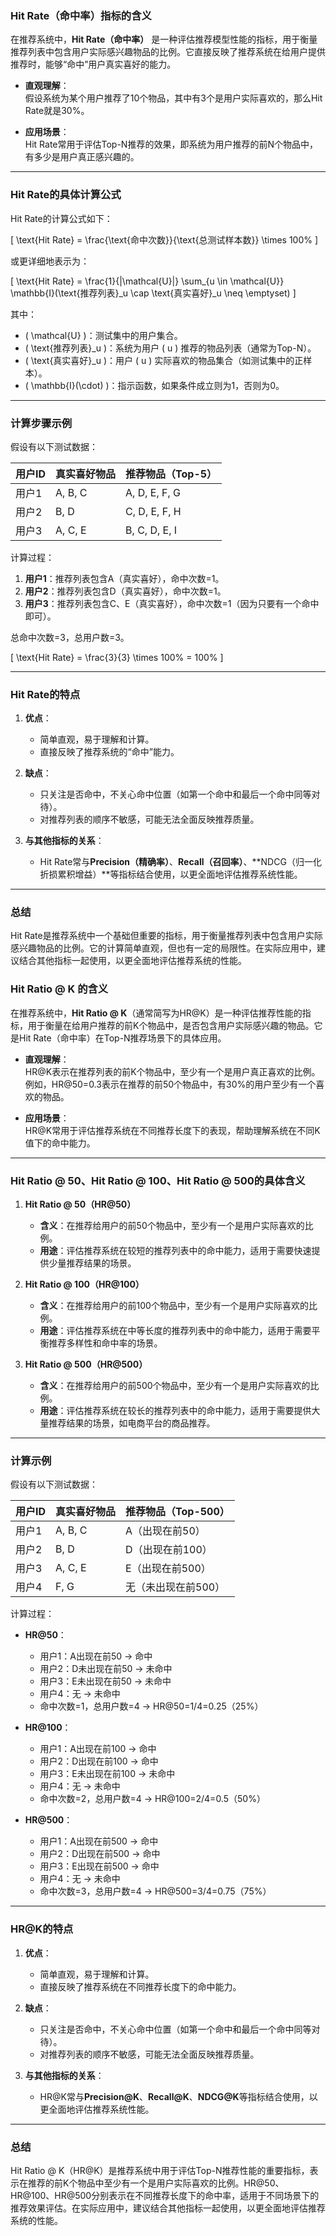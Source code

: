 ### **Hit Rate（命中率）指标的含义**

在推荐系统中，**Hit Rate（命中率）** 是一种评估推荐模型性能的指标，用于衡量推荐列表中包含用户实际感兴趣物品的比例。它直接反映了推荐系统在给用户提供推荐时，能够“命中”用户真实喜好的能力。

- **直观理解**：  
  假设系统为某个用户推荐了10个物品，其中有3个是用户实际喜欢的，那么Hit Rate就是30%。

- **应用场景**：  
  Hit Rate常用于评估Top-N推荐的效果，即系统为用户推荐的前N个物品中，有多少是用户真正感兴趣的。

---

### **Hit Rate的具体计算公式**

Hit Rate的计算公式如下：

\[
\text{Hit Rate} = \frac{\text{命中次数}}{\text{总测试样本数}} \times 100\%
\]

或更详细地表示为：

\[
\text{Hit Rate} = \frac{1}{|\mathcal{U}|} \sum_{u \in \mathcal{U}} \mathbb{I}(\text{推荐列表}_u \cap \text{真实喜好}_u \neq \emptyset)
\]

其中：
- \( \mathcal{U} \)：测试集中的用户集合。
- \( \text{推荐列表}_u \)：系统为用户 \( u \) 推荐的物品列表（通常为Top-N）。
- \( \text{真实喜好}_u \)：用户 \( u \) 实际喜欢的物品集合（如测试集中的正样本）。
- \( \mathbb{I}(\cdot) \)：指示函数，如果条件成立则为1，否则为0。

---

### **计算步骤示例**

假设有以下测试数据：

| 用户ID | 真实喜好物品 | 推荐物品（Top-5） |
|--------|--------------|------------------|
| 用户1  | A, B, C      | A, D, E, F, G    |
| 用户2  | B, D         | C, D, E, F, H    |
| 用户3  | A, C, E      | B, C, D, E, I    |

计算过程：
1. **用户1**：推荐列表包含A（真实喜好），命中次数=1。
2. **用户2**：推荐列表包含D（真实喜好），命中次数=1。
3. **用户3**：推荐列表包含C、E（真实喜好），命中次数=1（因为只要有一个命中即可）。

总命中次数=3，总用户数=3。

\[
\text{Hit Rate} = \frac{3}{3} \times 100\% = 100\%
\]

---

### **Hit Rate的特点**

1. **优点**：
   - 简单直观，易于理解和计算。
   - 直接反映了推荐系统的“命中”能力。

2. **缺点**：
   - 只关注是否命中，不关心命中位置（如第一个命中和最后一个命中同等对待）。
   - 对推荐列表的顺序不敏感，可能无法全面反映推荐质量。

3. **与其他指标的关系**：
   - Hit Rate常与**Precision（精确率）**、**Recall（召回率）**、**NDCG（归一化折损累积增益）**等指标结合使用，以更全面地评估推荐系统性能。

---

### **总结**

Hit Rate是推荐系统中一个基础但重要的指标，用于衡量推荐列表中包含用户实际感兴趣物品的比例。它的计算简单直观，但也有一定的局限性。在实际应用中，建议结合其他指标一起使用，以更全面地评估推荐系统的性能。




### **Hit Ratio @ K 的含义**

在推荐系统中，**Hit Ratio @ K**（通常简写为HR@K）是一种评估推荐性能的指标，用于衡量在给用户推荐的前K个物品中，是否包含用户实际感兴趣的物品。它是Hit Rate（命中率）在Top-N推荐场景下的具体应用。

- **直观理解**：  
  HR@K表示在推荐列表的前K个物品中，至少有一个是用户真正喜欢的比例。例如，HR@50=0.3表示在推荐的前50个物品中，有30%的用户至少有一个喜欢的物品。

- **应用场景**：  
  HR@K常用于评估推荐系统在不同推荐长度下的表现，帮助理解系统在不同K值下的命中能力。

---

### **Hit Ratio @ 50、Hit Ratio @ 100、Hit Ratio @ 500的具体含义**

1. **Hit Ratio @ 50（HR@50）**  
   - **含义**：在推荐给用户的前50个物品中，至少有一个是用户实际喜欢的比例。  
   - **用途**：评估推荐系统在较短的推荐列表中的命中能力，适用于需要快速提供少量推荐结果的场景。

2. **Hit Ratio @ 100（HR@100）**  
   - **含义**：在推荐给用户的前100个物品中，至少有一个是用户实际喜欢的比例。  
   - **用途**：评估推荐系统在中等长度的推荐列表中的命中能力，适用于需要平衡推荐多样性和命中率的场景。

3. **Hit Ratio @ 500（HR@500）**  
   - **含义**：在推荐给用户的前500个物品中，至少有一个是用户实际喜欢的比例。  
   - **用途**：评估推荐系统在较长的推荐列表中的命中能力，适用于需要提供大量推荐结果的场景，如电商平台的商品推荐。

---

### **计算示例**

假设有以下测试数据：

| 用户ID | 真实喜好物品 | 推荐物品（Top-500） |
|--------|--------------|---------------------|
| 用户1  | A, B, C      | A（出现在前50）      |
| 用户2  | B, D         | D（出现在前100）     |
| 用户3  | A, C, E      | E（出现在前500）     |
| 用户4  | F, G         | 无（未出现在前500）  |

计算过程：
- **HR@50**：  
  - 用户1：A出现在前50 → 命中  
  - 用户2：D未出现在前50 → 未命中  
  - 用户3：E未出现在前50 → 未命中  
  - 用户4：无 → 未命中  
  - 命中次数=1，总用户数=4 → HR@50=1/4=0.25（25%）

- **HR@100**：  
  - 用户1：A出现在前100 → 命中  
  - 用户2：D出现在前100 → 命中  
  - 用户3：E未出现在前100 → 未命中  
  - 用户4：无 → 未命中  
  - 命中次数=2，总用户数=4 → HR@100=2/4=0.5（50%）

- **HR@500**：  
  - 用户1：A出现在前500 → 命中  
  - 用户2：D出现在前500 → 命中  
  - 用户3：E出现在前500 → 命中  
  - 用户4：无 → 未命中  
  - 命中次数=3，总用户数=4 → HR@500=3/4=0.75（75%）

---

### **HR@K的特点**

1. **优点**：
   - 简单直观，易于理解和计算。
   - 直接反映了推荐系统在不同推荐长度下的命中能力。

2. **缺点**：
   - 只关注是否命中，不关心命中位置（如第一个命中和最后一个命中同等对待）。
   - 对推荐列表的顺序不敏感，可能无法全面反映推荐质量。

3. **与其他指标的关系**：
   - HR@K常与**Precision@K**、**Recall@K**、**NDCG@K**等指标结合使用，以更全面地评估推荐系统性能。

---

### **总结**

Hit Ratio @ K（HR@K）是推荐系统中用于评估Top-N推荐性能的重要指标，表示在推荐的前K个物品中至少有一个是用户实际喜欢的比例。HR@50、HR@100、HR@500分别表示在不同推荐长度下的命中率，适用于不同场景下的推荐效果评估。在实际应用中，建议结合其他指标一起使用，以更全面地评估推荐系统的性能。
